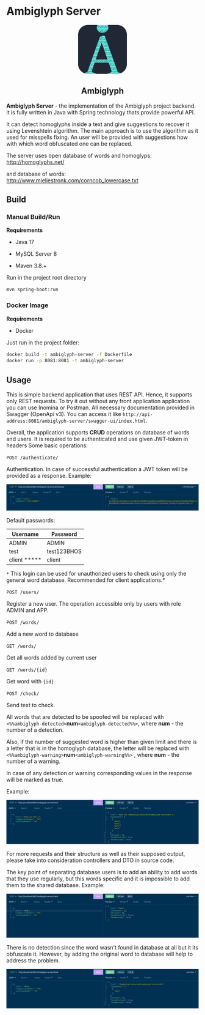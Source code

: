 # Ambiglyph Server
<div align="center">
<img src="doc/icon.png" alt="icon" width="128"/>
<h2>Ambiglyph</h2>
</div>


**Ambiglyph Server** - the implementation of the Ambiglyph project backend. it is fully written in Java with Spring technology thats provide powerful API.

It can detect homoglyphs inside a text and give suggestions to recover it using Levenshtein algorithm.  The main approach is to use the algorithm as it used for misspells fixing.  An user will be provided with suggestions how with which word obfuscated one can be replaced.

The server uses open database of words and homoglyps: http://homoglyphs.net/

and database of words: http://www.mieliestronk.com/corncob_lowercase.txt


## Build

### Manual Build/Run

**Requirements**

- Java 17

- MySQL Server 8

- Maven 3.8.+

Run in the project root directory

```bash
mvn spring-boot:run
```

### Docker Image

**Requirements**

- Docker

Just run in the project folder:

`````bash
docker build -t ambiglyph-server -f Dockerfile
docker run -p 8081:8081 -t ambiglyph-server
`````

## Usage

This is simple backend application that uses REST API. Hence, it supports only REST requests. To try it out without any front application application you can use Inomina or Postman. All necessary documentation provided in Swagger (OpenApi v3). You can access it like `http://api-address:8081/ambiglyph-server/swagger-ui/index.html`.

Overall, the application supports **CRUD** operations on database of words and users. It is required to be authenticated and use given JWT-token in headers  Some basic operations:

`POST /authenticate/` 

Authentication. In case of successful authentication a JWT token will be provided as a response. Example:

![auth](doc/auth.jpg)

Default passwords:

| Username     | Password    |
| ------------ | ----------- |
| ADMIN        | ADMIN       |
| test         | test123BHOS |
| client ***** | client      |

`*` This login can be used for unauthorized users to check using only the general word database. Recommended for client applications.* 



`POST /users/`

Register a new user. The operation accessible only by users with role ADMIN and APP. 

`POST /words/`

Add a new word to database

`GET /words/`

Get all words added by current user

`GET /words/{id}`

Get word with `{id}`

`POST /check/`

Send text to check.

All  words that are detected to be spoofed will be replaced with `<%%ambiglyph-detected>`**num**`<ambiglyph-detected%%>`, where **num** - the number of a detection.

Also, if the number of suggested word is higher than given limit and there is a letter that is in the homoglyph database, the letter will be replaced with `<%%ambiglyph-warning>`**num**`<ambiglyph-warning%%>` , where **num** - the number of a warning.

In case of any detection or warning corresponding values in the response will be marked as true.

Example:

![detection](doc/detection.jpg)

For more requests and their structure as well as their supposed output, please take into consideration controllers and DTO in source code.

The key point of separating database users is to add an ability to add words that they use regularly, but this words specific and it is impossible to add them to the shared database. Example:

 ![spec_no_detection](doc/spec_no_detection.jpg)

There is no detection since the word wasn't found in database at all but it its obfuscate it. However, by adding the original word to database will help to address the problem.

![detection](doc/spec_detection.jpg)
